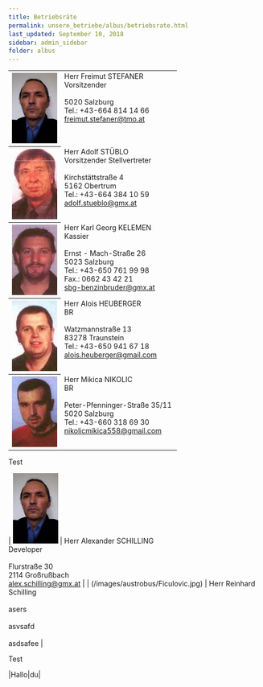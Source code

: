 ```yaml
---
title: Betriebsräte
permalink: unsere_betriebe/albus/betriebsrate.html
last_updated: September 10, 2018
sidebar: admin_sidebar
folder: albus
---
```


<table><tbody><tr><th scope="col"><img data-cms-popout-id="image-0" src="/images/albus/Stefaner_15.jpg" /></th><td class="lauftext" width="217" valign="top">Herr Freimut STEFANER<br />Vorsitzender<br /><br />5020 Salzburg<br />Tel.: +43-664 814 14 66<br /><a href="mailto:freimut.stefaner@tmo.at">freimut.stefaner@tmo.at</a></td></tr><tr><th scope="col"><img data-cms-popout-id="image-1" src="/images/albus/Stueblo_15.jpg" /></th><td class="lauftext" width="217" valign="top">Herr Adolf ST&Uuml;BLO<br />Vorsitzender Stellvertreter<br /><br />Kirchst&auml;ttstra&szlig;e 4<br />5162 Obertrum<br />Tel.: +43-664 384 10 59 <a href="mailto:adolf.stueblo@gmx.at">adolf.stueblo@gmx.at</a></td></tr><tr><th scope="col"><img data-cms-popout-id="image-2" src="/images/albus/Kelemen_15.jpg" /></th><td class="lauftext" width="217" valign="top">Herr Karl Georg KELEMEN<br />Kassier<br /><br />Ernst - Mach-Stra&szlig;e 26<br />5023 Salzburg<br />Tel.: +43-650 761 99 98<br />Fax.: 0662 43 42 21<br /><a href="mailto:sbg-benzinbruder@gmx.at">sbg-benzinbruder@gmx.at</a></td></tr><tr><th scope="col"><img data-cms-popout-id="image-4" src="/images/albus/Heuberger_15.jpg" /></th><td class="lauftext" width="217" valign="top">Herr Alois HEUBERGER<br />BR<br /><br />Watzmannstra&szlig;e 13<br />83278 Traunstein<br />Tel.: +43-650 941 67 18<br /><a href="mailto:alois.heuberger@gmail.com">alois.heuberger@gmail.com</a></td></tr><tr><th scope="col"><img data-cms-popout-id="image-6" src="/images/albus/Nikolic_15.jpg" /></th><td class="lauftext" width="217" valign="top">Herr Mikica NIKOLIC<br />BR<br /><br />Peter-Pfenninger-Stra&szlig;e 35/11<br />5020 Salzburg<br />Tel.: +43-660 318 69 30<br /><a href="mailto:nikolicmikica558@gmail.com">nikolicmikica558@gmail.com</a></td></tr></tbody></table>

Test

| ![](/images/albus/Stefaner_15.jpg) | Herr Alexander SCHILLING<br>Developer<br><br>Flurstra&szlig;e 30<br>2114 Gro&szlig;ru&szlig;bach<br>alex.schilling@gmx.at |
| (/images/austrobus/Ficulovic.jpg) | Herr Reinhard Schilling<br><br>asers<br><br>asvsafd<br><br>asdsafee |


Test

|Hallo|du|
